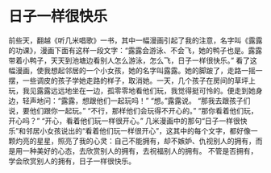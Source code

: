 # 日子一样很快乐
前些天，翻越《听几米唱歌》一书，其中一幅漫画引起了我的注意，名字叫《露露的功课》，漫画下面有这样一段文字：“露露会游泳、不会飞，她的鸭子也是。露露带着小鸭子，天天到池塘边看别人怎么游泳，怎么飞，日子一样很快乐。” 
看了这幅漫画，使我想起邻居的一个小女孩，她的名字叫露露。她的脚跛了，走路一摇一摆，一些调皮的孩子学她走路的样子，取消她。一天，几个孩子在房间的草坪上玩，我见露露远远地坐在一边，孤零零地看他们玩，我觉得挺可怜的。便走到她身边，轻声地问：“露露，想跟他们一起玩吗！” 
“想。”露露说。 
“那我去跟孩子们说，要他们跟你一起玩。” 
“不行，那样他们会玩得不开心的。” 
“那你看着他们玩，开心吗？” 
“开心，看着他们玩一样很开心。” 
几米漫画中的那句“日子一样很快乐”和邻居小女孩说出的“看着他们玩一样很开心”，这其中的每个文字，都好像一颗灼亮的星星，照亮了我的心灵：自己不能拥有，却不嫉妒、仇视别人的拥有，而是用一种美好的心态，去欣赏别人的拥有，去祝福别人的拥有。 
不管是否拥有，学会欣赏别人的拥有，日子一样很快乐。
  